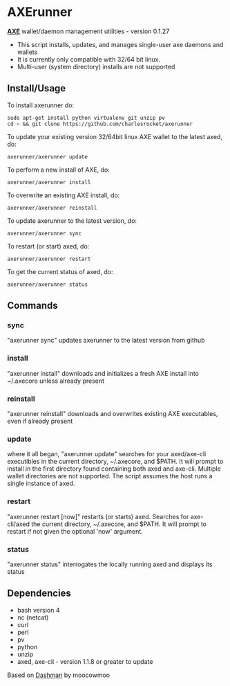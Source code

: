 # AXErunner

**[AXE](https://github.com/AXErunners/axe)** wallet/daemon management utilities - version 0.1.27

* This script installs, updates, and manages single-user axe daemons and wallets
* It is currently only compatible with 32/64 bit linux.
* Multi-user (system directory) installs are not supported

## Install/Usage

To install axerunner do:

    sudo apt-get install python virtualenv git unzip pv
    cd ~ && git clone https://github.com/charlesrocket/axerunner

To update your existing version 32/64bit linux AXE wallet to the latest
axed, do:

    axerunner/axerunner update

To perform a new install of AXE, do:

    axerunner/axerunner install

To overwrite an existing AXE install, do:

    axerunner/axerunner reinstall

To update axerunner to the latest version, do:

    axerunner/axerunner sync

To restart (or start) axed, do:

    axerunner/axerunner restart

To get the current status of axed, do:

    axerunner/axerunner status


## Commands

### sync

"axerunner sync" updates axerunner to the latest version from github

### install

"axerunner install" downloads and initializes a fresh AXE install into ~/.axecore
unless already present

### reinstall

"axerunner reinstall" downloads and overwrites existing AXE executables, even if
already present

### update

where it all began, "axerunner update" searches for your axed/axe-cli
executibles in the current directory, ~/.axecore, and $PATH.  It will prompt
to install in the first directory found containing both axed and axe-cli.
Multiple wallet directories are not supported. The script assumes the host runs
a single instance of axed.

### restart

"axerunner restart [now]" restarts (or starts) axed. Searches for axe-cli/axed
the current directory, ~/.axecore, and $PATH. It will prompt to restart if not
given the optional 'now' argument.

### status

"axerunner status" interrogates the locally running axed and displays its status

## Dependencies

* bash version 4
* nc (netcat)
* curl
* perl
* pv
* python
* unzip
* axed, axe-cli - version 1.1.8 or greater to update

Based on [Dashman](https://github.com/moocowmoo/dashman) by moocowmoo
